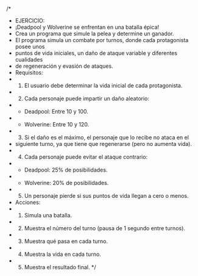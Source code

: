 /*
 * EJERCICIO:
 * ¡Deadpool y Wolverine se enfrentan en una batalla épica!
 * Crea un programa que simule la pelea y determine un ganador.
 * El programa simula un combate por turnos, donde cada protagonista posee unos
 * puntos de vida iniciales, un daño de ataque variable y diferentes cualidades
 * de regeneración y evasión de ataques.
 * Requisitos:
 * 1. El usuario debe determinar la vida inicial de cada protagonista.
 * 2. Cada personaje puede impartir un daño aleatorio:
 *    - Deadpool: Entre 10 y 100.
 *    - Wolverine: Entre 10 y 120.
 * 3. Si el daño es el máximo, el personaje que lo recibe no ataca en el
 * siguiente turno, ya que tiene que regenerarse (pero no aumenta vida).
 * 4. Cada personaje puede evitar el ataque contrario:
 *    - Deadpool: 25% de posibilidades.
 *    - Wolverine: 20% de posibilidades.
 * 5. Un personaje pierde si sus puntos de vida llegan a cero o menos.
 * Acciones:
 * 1. Simula una batalla.
 * 2. Muestra el número del turno (pausa de 1 segundo entre turnos).
 * 3. Muestra qué pasa en cada turno.
 * 4. Muestra la vida en cada turno.
 * 5. Muestra el resultado final.
 */